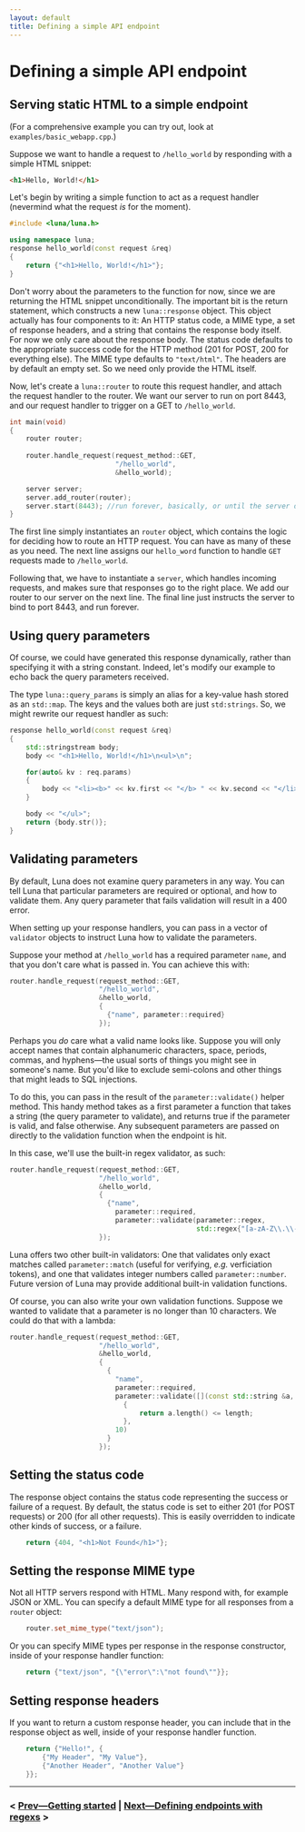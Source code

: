 ```yaml
---
layout: default
title: Defining a simple API endpoint
---
```


# Defining a simple API endpoint

## Serving static HTML to a simple endpoint

(For a comprehensive example you can try out, look at `examples/basic_webapp.cpp`.)

Suppose we want to handle a request to `/hello_world` by responding with a simple HTML snippet:
    
```html
<h1>Hello, World!</h1>
```

Let's begin by writing a simple function to act as a request handler (nevermind what the request _is_ for the moment).
    
```cpp
#include <luna/luna.h>

using namespace luna;
response hello_world(const request &req)
{
    return {"<h1>Hello, World!</h1>"};
}
```

Don't worry about the parameters to the function for now, since we are returning the HTML snippet unconditionally. The important bit is the return statement, which constructs a new `luna::response` object. This object actually has four components to it: An HTTP status code, a MIME type, a set of response headers, and a string that contains the response body itself. For now we only care about the response body. The status code defaults to the appropriate success code for the HTTP method (201 for POST, 200 for everything else). The MIME type defaults to `"text/html"`. The headers are by default an empty set. So we need only provide the HTML itself.

Now, let's create a `luna::router` to route this request handler, and attach the request handler to the router. We want our server to run on port 8443, and our request handler to trigger on a GET to `/hello_world`.

```cpp
int main(void)
{
    router router;
    
    router.handle_request(request_method::GET,
                          "/hello_world",
                          &hello_world);

    server server;
    server.add_router(router);
    server.start(8443); //run forever, basically, or until the server decides to kill itself.
}
```

The first line simply instantiates an `router` object, which contains the logic for deciding how to route an HTTP request. You can have as many of these as you need. The next line assigns our `hello_word` function to handle `GET` requests made to `/hello_world`.
 
Following that, we have to instantiate a `server`, which handles incoming requests, and makes sure that responses go to the right place. We add our router to our server on the next line. The final line just instructs the server to bind to port 8443, and run forever. 

## Using query parameters

Of course, we could have generated this response dynamically, rather than specifying it with a string constant. Indeed, let's modify our example to echo back the query parameters received.

The type `luna::query_params` is simply an alias for a key-value hash stored as an `std::map`. The keys and the values both are just `std:strings`. So, we might rewrite our request handler as such:

```cpp
response hello_world(const request &req)
{
    std::stringstream body;
    body << "<h1>Hello, World!</h1>\n<ul>\n";

    for(auto& kv : req.params)
    {
        body << "<li><b>" << kv.first << "</b> " << kv.second << "</li>\n";
    }

    body << "</ul>";
    return {body.str()};
}
```
    
        
## Validating parameters

By default, Luna does not examine query parameters in any way. You can tell Luna that particular parameters are required or optional, and how to validate them. Any query parameter that fails validation will result in a 400 error.

When setting up your response handlers, you can pass in a vector of `validator` objects to instruct Luna how to validate the parameters.

Suppose your method at `/hello_world` has a required parameter `name`, and that you don't care what is passed in. You can achieve this with:

```cpp
router.handle_request(request_method::GET,
                      "/hello_world",
                      &hello_world,
                      {
                        {"name", parameter::required}
                      });
```

Perhaps you _do_ care what a valid name looks like. Suppose you will only accept names that contain alphanumeric characters, space, periods, commas, and hyphens—the usual sorts of things you might see in someone's name. But you'd like to exclude semi-colons and other things that might leads to SQL injections.
 
To do this, you can pass in the result of the `parameter::validate()` helper method. This handy method takes as a first parameter a function that takes a string (the query parameter to validate), and returns true if the parameter is valid, and false otherwise. Any subsequent parameters are passed on directly to the validation function when the endpoint is hit.

In this case, we'll use the built-in regex validator, as such:

```cpp
router.handle_request(request_method::GET,
                      "/hello_world",
                      &hello_world,
                      {
                        {"name",
                          parameter::required,
                          parameter::validate(parameter::regex,
                                              std::regex{"[a-zA-Z\\.\\-\\,"]+})}
                      });
```
                                  
Luna offers two other built-in validators: One that validates only exact matches called `parameter::match` (useful for verifying, _e.g._ verficiation tokens), and one that validates integer numbers called `parameter::number`. Future version of Luna may provide additional built-in validation functions.

Of course, you can also write your own validation functions. Suppose we wanted to validate that a parameter is no longer than 10 characters. We could do that with a lambda:

```cpp
router.handle_request(request_method::GET,
                      "/hello_world",
                      &hello_world,
                      {
                        {
                          "name",
                          parameter::required,
                          parameter::validate([](const std::string &a, int length) -> bool
                            {
                                return a.length() <= length;
                            },
                          10)
                        }
                      });
```

## Setting the status code

The response object contains the status code representing the success or failure of a request. By default, the status code is set to either 201 (for POST requests) or 200 (for all other requests). This is easily overridden to indicate other kinds of success, or a failure.

```cpp
    return {404, "<h1>Not Found</h1>"};
```

## Setting the response MIME type

Not all HTTP servers respond with HTML. Many respond with, for example JSON or XML. You can specify a default MIME type for all responses from a `router` object:

```cpp
    router.set_mime_type("text/json");
```

Or you can specify MIME types per response in the response constructor, inside of your response handler function:

```cpp
    return {"text/json", "{\"error\":\"not found\""}};
```

## Setting response headers

If you want to return a custom response header, you can include that in the response object as well, inside of your response handler function.

```cpp
    return {"Hello!", {
        {"My Header", "My Value"},
        {"Another Header", "Another Value"}
    }};
```

----

### < [Prev—Getting started](using.html) | [Next—Defining endpoints with regexs](regexes.html) >